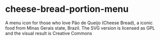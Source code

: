 # cheese-bread-portion-menu
A menu icon for those who love Pão de Queijo (Cheese Bread), a iconic food from Minas Gerais state, Brazil. The SVG version is licensed as GPL and the visual result is Creative Commons
